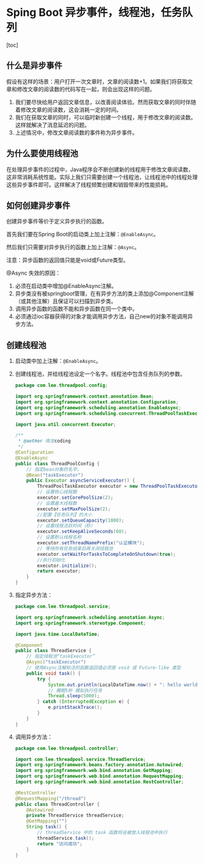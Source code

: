 # Sping Boot 异步事件，线程池，任务队列

[toc]



## 什么是异步事件

假设有这样的场景：用户打开一次文章时，文章的阅读数+1。如果我们将获取文章和修改文章的阅读数的代码写在一起，则会出现这样的问题。

1. 我们要尽快给用户返回文章信息，以改善阅读体验。然而获取文章的同时伴随着修改文章的阅读数，这会消耗一定的时间。
2. 我们在获取文章的同时，可以临时新创建一个线程，用于修改文章的阅读数。这样就解决了消息延迟的问题。
3. 上述情况中，修改文章阅读数的事件称为异步事件。



## 为什么要使用线程池

在处理异步事件的过程中，Java程序会不断创建新的线程用于修改文章阅读数，这非常消耗系统性能。实际上我们只需要创建一个线程池，让线程池中的线程处理这些异步事件即可。这样解决了线程频繁创建和销毁带来的性能损耗。



## 如何创建异步事件

创建异步事件等价于定义异步执行的函数。

首先我们要在Spring Boot的启动类上加上注解：`@EnableAsync`。

然后我们只需要对异步执行的函数上加上注解：`@Async`。

注意：异步函数的返回值只能是void或Future类型。



@Async 失效的原因：

1. 必须在启动类中增加@EnableAsync注解。
2. 异步类没有被springboot管理，在有异步方法的类上添加@Component注解（或其他注解）且保证可以扫描到异步类。
3. 调用异步函数的函数不能和异步函数在同一个类中。
4. 必须通过ioc容器获得的对象才能调用异步方法，自己new的对象不能调用异步方法。



## 创建线程池

1. 启动类中加上注解：`@EnableAsync`。

2. 创建线程池，并给线程池设定一个名字。线程池中包含任务队列的参数。

   ```java
   package com.lee.threadpool.config;
   
   import org.springframework.context.annotation.Bean;
   import org.springframework.context.annotation.Configuration;
   import org.springframework.scheduling.annotation.EnableAsync;
   import org.springframework.scheduling.concurrent.ThreadPoolTaskExecutor;
   
   import java.util.concurrent.Executor;
   
   /**
    * @author 晓龙coding
    */
   @Configuration
   @EnableAsync
   public class ThreadPoolConfig {
       // 指定bean对象的名字。
       @Bean("taskExecutor")
       public Executor asyncServiceExecutor() {
           ThreadPoolTaskExecutor executor = new ThreadPoolTaskExecutor();
           // 设置核心线程数
           executor.setCorePoolSize(2);
           // 设置最大线程数
           executor.setMaxPoolSize(2);
           //配置【任务队列】的大小
           executor.setQueueCapacity(1000);
           // 设置线程活跃时间（秒）
           executor.setKeepAliveSeconds(60);
           // 设置默认线程名称
           executor.setThreadNamePrefix("认证模块");
           // 等待所有任务结束后再关闭线程池
           executor.setWaitForTasksToCompleteOnShutdown(true);
           //执行初始化
           executor.initialize();
           return executor;
       }
   }
   ```

3. 指定异步方法：

   ```java
   package com.lee.threadpool.service;
   
   import org.springframework.scheduling.annotation.Async;
   import org.springframework.stereotype.Component;
   
   import java.time.LocalDateTime;
   
   @Component
   public class ThreadService {
       // 指定线程池“taskExecutor”
       @Async("taskExecutor")
       // 使用Async注解标注的函数返回值必须是 void 或 Future-like 类型
       public void task() {
           try {
               System.out.println(LocalDateTime.now() + ": hello world!");
               // 睡眠5秒 模拟执行任务
               Thread.sleep(5000);
           } catch (InterruptedException e) {
               e.printStackTrace();
           }
       }
   }
   ```

4. 调用异步方法：

   ```java
   package com.lee.threadpool.controller;
   
   import com.lee.threadpool.service.ThreadService;
   import org.springframework.beans.factory.annotation.Autowired;
   import org.springframework.web.bind.annotation.GetMapping;
   import org.springframework.web.bind.annotation.RequestMapping;
   import org.springframework.web.bind.annotation.RestController;
   
   @RestController
   @RequestMapping("/thread")
   public class ThreadController {
       @Autowired
       private ThreadService threadService;
       @GetMapping("")
       String task() {
           // threadService 中的 task 函数将会被放入线程池中执行
           threadService.task();
           return "访问成功";
       }
   }
   ```

   